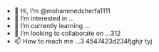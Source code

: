 - 👋 Hi, I’m @mohammedcherfa1111
- 👀 I’m interested in ...
- 🌱 I’m currently learning ...
- 💞️ I’m looking to collaborate on ...312
- 📫 How to reach me ...3
4547423d234fjghjr tyj
<!---
mohammedcherfa1111/mohammedcherfa1111 is a ✨ special ✨ repository because its `README.md` (this file) appears on your GitHub profile.
You can click the Preview link to take a look at your changes.
--->
